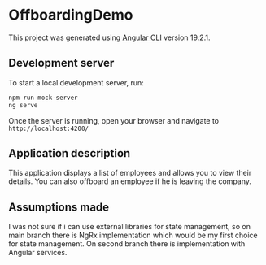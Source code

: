 # OffboardingDemo

This project was generated using [Angular CLI](https://github.com/angular/angular-cli) version 19.2.1.

## Development server

To start a local development server, run:

```bash
npm run mock-server
ng serve
```

Once the server is running, open your browser and navigate to `http://localhost:4200/`

## Application description

This application displays a list of employees and allows you to view their details. You can also offboard an employee if he is leaving the company.

## Assumptions made

I was not sure if i can use external libraries for state management, so on main branch there is NgRx implementation which would be my first choice for state management. On second branch there is implementation with Angular services.
